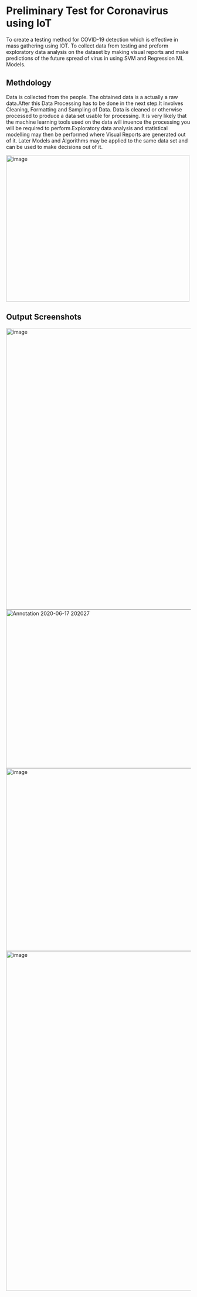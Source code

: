 # Preliminary Test for Coronavirus using IoT

To create a testing method for COVID-19 detection which is effective in mass gathering using IOT. To collect data from testing and preform exploratory data analysis on the dataset by making visual reports and make predictions of the future spread of virus in using SVM and Regression ML Models. 


## Methdology
 Data is collected from the people. The obtained data is a actually a raw data.After this  Data Processing has to be done in the next step.It involves Cleaning, Formatting and Sampling of Data. Data is cleaned or otherwise processed to produce a data set usable for processing. It is very likely that the machine learning tools used on the data will inuence the processing you will be required to perform.Exploratory data analysis and statistical modelling may then be performed where Visual Reports are generated out of it. Later Models and Algorithms may be applied to the same data set and can be used to make decisions out of it.

<img width="500" height="400" alt="image" src="https://github.com/user-attachments/assets/72894b0c-a0ed-4cc3-a2df-02989813c3a8" />

## Output Screenshots

<img width="1366" height="768" alt="image" src="https://github.com/user-attachments/assets/0884af4d-f82b-4301-8e1d-249d8ed383d5" />

<img width="930" height="433" alt="Annotation 2020-06-17 202027" src="https://github.com/user-attachments/assets/e06f7987-f6a8-4709-ac61-6f510d840a34" />

<img width="898" height="499" alt="image" src="https://github.com/user-attachments/assets/02819fb9-87b6-44ad-b939-448f63aba00b" />

<img width="872" height="927" alt="image" src="https://github.com/user-attachments/assets/104c7c2b-1b5b-4439-904c-e1220f908c3d" />

